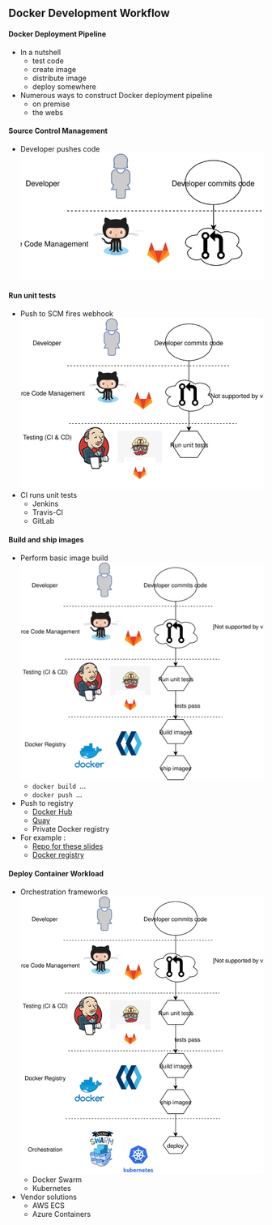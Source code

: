## Docker Development Workflow


####  Docker Deployment Pipeline
* In a nutshell <!-- .element: class="fragment" data-fragment-index="0" -->
   - test code
   - create image
   - distribute image
   - deploy somewhere
* Numerous ways to construct Docker deployment pipeline <!-- .element: class="fragment" data-fragment-index="1" -->
   - on premise
   - the webs


#### Source Control Management
* Developer pushes code ![Docker development workflow](img/development-ci-workflow-step1.svg "Docker workflow") <!-- .element: class="img-right" -->


#### Run unit tests

* Push to SCM fires webhook  ![Docker development workflow](img/development-ci-workflow-step2.svg "Docker workflow") <!-- .element: class="img-right" -->
* CI runs unit tests <!-- .element: class="fragment" data-fragment-index="0" -->
   - Jenkins
   - Travis-CI
   - GitLab



#### Build and ship images
* Perform  basic image build  ![Docker development workflow](img/development-ci-workflow-step3.svg "Docker workflow") <!-- .element: class="img-right" -->
   - `docker build `...
   - `docker push `...
* Push to registry <!-- .element: class="fragment" data-fragment-index="0" -->
   - [Docker Hub](https://hub.docker.com)
   - [Quay](https://quay.io)
   - Private Docker registry
* For example <!-- .element: class="fragment" data-fragment-index="2" -->:
   - [Repo for these slides](https://github.com/catalyst-training/docker-introductin)
   - [Docker registry](https://hub.docker.com/r/heytrav/docker-introduction-slides/builds/)


#### Deploy Container Workload
* Orchestration frameworks ![Docker development workflow](img/development-ci-workflow.svg "Docker workflow") <!-- .element: class="img-right" width="50%" height="50%" -->
   - Docker Swarm
   - Kubernetes
* Vendor solutions
   - AWS ECS
   - Azure Containers
